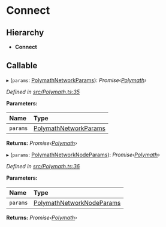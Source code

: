 # Connect

## Hierarchy

* **Connect**

## Callable

▸ \(`params`: [PolymathNetworkParams](_polymath_.polymathnetworkparams.md)\): _Promise‹_[_Polymath_](../classes/_polymath_.polymath.md)_›_

_Defined in_ [_src/Polymath.ts:35_](https://github.com/PolymathNetwork/polymath-sdk/blob/e8bbc1e/src/Polymath.ts#L35)

**Parameters:**

| Name | Type |
| :--- | :--- |
| `params` | [PolymathNetworkParams](_polymath_.polymathnetworkparams.md) |

**Returns:** _Promise‹_[_Polymath_](../classes/_polymath_.polymath.md)_›_

▸ \(`params`: [PolymathNetworkNodeParams](_polymath_.polymathnetworknodeparams.md)\): _Promise‹_[_Polymath_](../classes/_polymath_.polymath.md)_›_

_Defined in_ [_src/Polymath.ts:36_](https://github.com/PolymathNetwork/polymath-sdk/blob/e8bbc1e/src/Polymath.ts#L36)

**Parameters:**

| Name | Type |
| :--- | :--- |
| `params` | [PolymathNetworkNodeParams](_polymath_.polymathnetworknodeparams.md) |

**Returns:** _Promise‹_[_Polymath_](../classes/_polymath_.polymath.md)_›_

